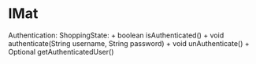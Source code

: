 # IMat
Authentication:
  ShoppingState:
    + boolean isAuthenticated()
    + void authenticate(String username, String password)
    + void unAuthenticate()
    + Optional<User> getAuthenticatedUser()
